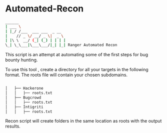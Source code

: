 # Automated-Recon
```bash        
______                         
| ___ \                      
| |_/ /___  ___ ___  _ __    
|    // _ \/ __/ _ \|  _ \  
| |\ \  __/ (_| (_) | | | | 
\_| \_\___|\___\___/|_| |_| Ranger Automated Recon

```
This script is an attempt at automating some of the first steps for bug bounty hunting.

To use this tool , create a directory for all your targets in the following format. The roots file will contain your chosen subdomains.
```bash

│   ├── Hackerone
│   │   ├── roots.txt 
│   ├── Bugcrowd
│   │   ├── roots.txt
│   ├── Intigriti
│   │   ├── roots.txt 
```
Recon script will create folders in the same location as roots with the output results. 
